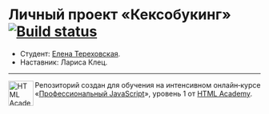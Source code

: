 # Личный проект «Кексобукинг» [![Build status][travis-image]][travis-url]

* Студент: [Елена Тереховская](https://up.htmlacademy.ru/javascript/20/user/524673).
* Наставник: Лариса Клец.

---

<a href="https://htmlacademy.ru/intensive/javascript"><img align="left" width="50" height="50" alt="HTML Academy" src="https://up.htmlacademy.ru/static/img/intensive/javascript/logo-for-github-2.png"></a>

Репозиторий создан для обучения на интенсивном онлайн‑курсе «[Профессиональный JavaScript](https://htmlacademy.ru/intensive/javascript)», уровень 1 от [HTML Academy](https://htmlacademy.ru).

[travis-image]: https://travis-ci.com/htmlacademy-javascript/524673-keksobooking-20.svg?branch=master
[travis-url]: https://travis-ci.com/htmlacademy-javascript/524673-keksobooking-20
